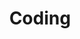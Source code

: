 ---
title: Coding
section: Topics
description: Understanding the basics of code is an essential skill for a UX designer.
icon: 
layout: listing
permalink: /topics/coding
---